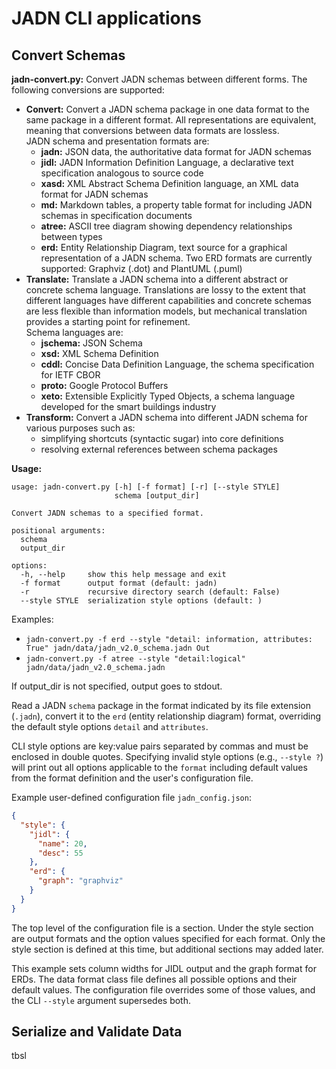 # JADN CLI applications

## Convert Schemas
**jadn-convert.py:** Convert JADN schemas between different forms. The following conversions are supported:
* **Convert:** Convert a JADN schema package in one data format to the same package in a different format.
All representations are equivalent, meaning that conversions between data formats are lossless.  
JADN schema and presentation formats are:
    * **jadn:** JSON data, the authoritative data format for JADN schemas
    * **jidl:** JADN Information Definition Language, a declarative text specification analogous to source code
    * **xasd:** XML Abstract Schema Definition language, an XML data format for JADN schemas
    * **md:** Markdown tables, a property table format for including JADN schemas in specification documents
    * **atree:** ASCII tree diagram showing dependency relationships between types
    * **erd:** Entity Relationship Diagram, text source for a graphical representation of a JADN schema.
    Two ERD formats are currently supported: Graphviz (.dot) and PlantUML (.puml)
* **Translate:** Translate a JADN schema into a different abstract or concrete schema language. Translations
are lossy to the extent that different languages have different capabilities and concrete schemas are less
flexible than information models, but mechanical translation provides a starting point for refinement.  
Schema languages are:
    * **jschema:** JSON Schema
    * **xsd:** XML Schema Definition
    * **cddl:** Concise Data Definition Language, the schema specification for IETF CBOR
    * **proto:** Google Protocol Buffers
    * **xeto:** Extensible Explicitly Typed Objects, a schema language developed for the smart buildings industry
* **Transform:** Convert a JADN schema into different JADN schema for various purposes such as:
    * simplifying shortcuts (syntactic sugar) into core definitions 
    * resolving external references between schema packages

**Usage:**
```
usage: jadn-convert.py [-h] [-f format] [-r] [--style STYLE]
                       schema [output_dir]

Convert JADN schemas to a specified format.

positional arguments:
  schema
  output_dir

options:
  -h, --help     show this help message and exit
  -f format      output format (default: jadn)
  -r             recursive directory search (default: False)
  --style STYLE  serialization style options (default: )
```
Examples:
* `jadn-convert.py -f erd --style "detail: information, attributes: True" jadn/data/jadn_v2.0_schema.jadn Out`
* `jadn-convert.py -f atree --style "detail:logical" jadn/data/jadn_v2.0_schema.jadn`

If output_dir is not specified, output goes to stdout.

Read a JADN `schema` package in the format indicated by its file extension (`.jadn`), convert it to the `erd`
(entity relationship diagram) format, overriding the default style options `detail` and `attributes`.

CLI style options are key:value pairs separated by commas and must be enclosed in double quotes.
Specifying invalid style options (e.g., `--style ?`) will print out all options applicable to the
`format` including default values from the format definition and the user's configuration file.

Example user-defined configuration file `jadn_config.json`:
```json
{
  "style": {
    "jidl": {
      "name": 20,
      "desc": 55
    },
    "erd": {
      "graph": "graphviz"
    }
  }
}
```
The top level of the configuration file is a section.
Under the style section are output formats and the option values specified for each format.
Only the style section is defined at this time, but additional sections may added later.

This example sets column widths for JIDL output and the graph format for ERDs. The data format class file
defines all possible options and their default values.  The configuration file overrides some of those
values, and the CLI `--style` argument supersedes both.

## Serialize and Validate Data
tbsl